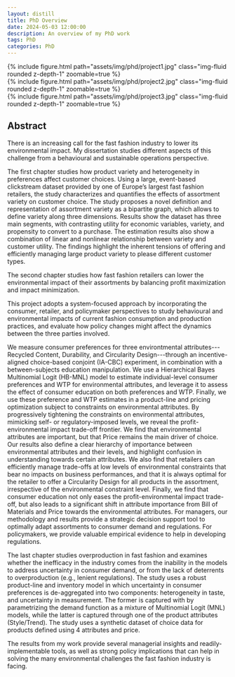```yaml
---
layout: distill
title: PhD Overview
date: 2024-05-03 12:00:00
description: An overview of my PhD work
tags: PhD
categories: PhD
---
```


<div class="row mt-3">
    <div class="col-sm mt-3 mt-md-0">
        {% include figure.html path="assets/img/phd/project1.jpg" class="img-fluid rounded z-depth-1" zoomable=true %}
    </div>
    <div class="col-sm mt-3 mt-md-0">
        {% include figure.html path="assets/img/phd/project2.jpg" class="img-fluid rounded z-depth-1" zoomable=true %}
    </div>
    <div class="col-sm mt-3 mt-md-0">
        {% include figure.html path="assets/img/phd/project3.jpg" class="img-fluid rounded z-depth-1" zoomable=true %}
    </div>
</div>


## Abstract
There is an increasing call for the fast fashion industry to lower its environmental impact. My dissertation studies different aspects of this challenge from a behavioural and sustainable operations perspective.

The first chapter studies how product variety and heterogeneity in preferences affect customer choices. Using a large, event-based clickstream dataset provided by one of Europe’s largest fast fashion retailers, the study characterizes and quantifies the effects of assortment variety on customer choice. The study proposes a novel definition and representation of assortment variety as a bipartite graph, which allows to define variety along three dimensions. Results show the dataset has three main segments, with contrasting utility for economic variables, variety, and propensity to convert to a purchase. The estimation results also show a combination of linear and nonlinear relationship between variety and customer utility. The findings highlight the inherent tensions of offering and efficiently managing large product variety to please different customer types. 

The second chapter studies how fast fashion retailers can lower the environmental impact of their assortments by balancing profit maximization and impact minimization. 
<!-- There seems to be confusion and misunderstanding between retailers, consumers, and policymakers as to how the different dimensions of environmental impact in fashion are understood and valued. In addition, there are currently no regulation in place to curb the industry's highly impactful production.  -->
This project adopts a system-focused approach by incorporating the consumer, retailer, and policymaker perspectives to study behavioural and environmental impacts of current fashion consumption and production practices, and evaluate how policy changes might affect the dynamics between the three parties involved.
<!-- The experimental and data-driven approach focuses on three main aspects: (a) understanding preferences and willingness-to-pay (WTP) for environmental attributes, (b) characterizing and quantifying the impact of environmental constraints on business performances, and (c) assessing the effects of consumer education on preferences, WTP, and business performances. -->
We measure consumer preferences for three environtmental attributes---Recycled Content, Durability, and Circularity Design---through an incentive-aligned choice-based conjoint (IA-CBC) experiment, in combination with a between-subjects education manipulation.
We use a Hierarchical Bayes Multinomial Logit (HB-MNL) model to estimate individual-level consumer preferences and WTP for environmental attributes, and leverage it to assess the effect of consumer education on both preferences and WTP. 
Finally, we use these preference and WTP estimates in a product-line and pricing optimization subject to constraints on environmental attributes. By progressively tightening the constraints on environmental attributes, mimicking self- or regulatory-imposed levels, we reveal the profit-environmental impact trade-off frontier.
We find that environmental attributes are important, but that Price remains the main driver of choice. Our results also define a clear hierarchy of importance between environmental attributes and their levels, and highlight confusion in understanding towards certain attributes.
We also find that retailers can efficiently manage trade-offs at low levels of environmental constraints that bear no impacts on business performances, and that it is always optimal for the retailer to offer a Circularity Design for all products in the assortment, irrespective of the environmental constraint level. 
Finally, we find that consumer education not only eases the profit-environmental impact trade-off, but also leads to a significant shift in attribute importance from Bill of Materials and Price towards the environmental attributes.
For managers, our methodology and results provide a strategic decision support tool to optimally adapt assortments to consumer demand and regulations. For policymakers, we provide valuable empirical evidence to help in developing regulations. 

The last chapter studies overproduction in fast fashion and examines whether the inefficacy in the industry comes from the inability in the models to address uncertainty in consumer demand, or from the lack of deterrents to overproduction (e.g., lenient regulations). The study uses a robust product-line and inventory model in which uncertainty in consumer preferences is de-aggregated into two components: heterogeneity in taste, and uncertainty in measurement. The former is captured with by parametrizing the demand function as a mixture of Multinomial Logit (MNL) models, while the latter is captured through one of the product attributes (Style/Trend). The study uses a synthetic dataset of choice data for products defined using 4 attributes and price. 

The results from my work provide several managerial insights and readily-implementable tools, as well as strong policy implications that can help in solving the many environmental challenges the fast fashion industry is facing. 